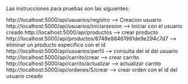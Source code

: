 Las instrucciones para pruebas son las siguientes:

http://localhost:5000/api/usuarios/registro --> Creacion usuario
http://localhost:5000/api/usuarios/iniciarsesion --> Iniciar con el usuario creado
http://localhost:5000/api/productos --> crear producto
http://localhost:5000/api/productos/6748e88461991de9e294c7d7 --> eliminar un producto especifico con el id
http://localhost:5000/api/usuarios/perfil --> consulta del id del usuario
http://localhost:5000/api/carrito/crear --> crear carrito
http://localhost:5000/api/carrito/actualizar --> actualizar carrito
http://localhost:5000/api/ordenes/5/crear --> crear orden con el id del usuario creado


